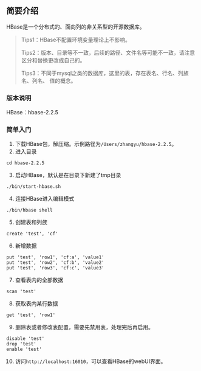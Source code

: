 ## 简要介绍
HBase是一个分布式的、面向列的非关系型的开源数据库。

> Tips1：HBase不配置环境变量理论上不影响。
>
> Tips2：版本、目录等不一致，后续的路径、文件名等可能不一致，请注意区分和替换更改成自己的。
>
> Tips3：不同于mysql之类的数据库，这里的表，存在表名、行名、列族名、列名、 值的概念。

### 版本说明
HBase：hbase-2.2.5

### 简单入门

1. 下载HBase包，解压缩。示例路径为`/Users/zhangyu/hbase-2.2.5`。
2. 进入目录
```shell script
cd hbase-2.2.5
```
3. 启动HBase，默认是在目录下新建了tmp目录
```shell script
./bin/start-hbase.sh
```
4. 连接HBase进入编辑模式
```shell script
./bin/hbase shell
```
5. 创建表和列族
```shell script
create 'test', 'cf'
```
6. 新增数据
```shell script
put 'test', 'row1', 'cf:a', 'value1'
put 'test', 'row2', 'cf:b', 'value2'
put 'test', 'row3', 'cf:c', 'value3'
```
7. 查看表内的全部数据
```shell script
scan 'test'
```
8. 获取表内某行数据
```shell script
get 'test', 'row1'
```
9. 删除表或者修改表配置，需要先禁用表，处理完后再启用。
```shell script
disable 'test'
drop 'test'
enable 'test'
```
10. 访问`http://localhost:16010`，可以查看HBase的webUI界面。